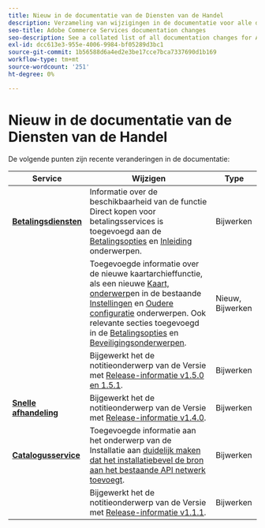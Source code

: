 ```yaml
---
title: Nieuw in de documentatie van de Diensten van de Handel
description: Verzameling van wijzigingen in de documentatie voor alle diensten op het gebied van de handel
seo-title: Adobe Commerce Services documentation changes
seo-description: See a collated list of all documentation changes for Adobe Commerce Services and integration services.
exl-id: dcc613e3-955e-4006-9984-bf05289d3bc1
source-git-commit: 1b56588d6a4ed2e3be17cce7bca7337690d1b169
workflow-type: tm+mt
source-wordcount: '251'
ht-degree: 0%

---
```


# Nieuw in de documentatie van de Diensten van de Handel

De volgende punten zijn recente veranderingen in de documentatie:

| Service | Wijzigen | Type |
|  ---  |  ---  |  ---  |
| [**Betalingsdiensten**](https://experienceleague.adobe.com/docs/commerce-merchant-services/payment-services/guide-overview.html) | Informatie over de beschikbaarheid van de functie Direct kopen voor betalingsservices is toegevoegd aan de [Betalingsopties](https://experienceleague.adobe.com/docs/commerce-merchant-services/payment-services/payments-checkout/payments-options.html#credit-card-fields) en [Inleiding](https://experienceleague.adobe.com/docs/commerce-merchant-services/payment-services/overview.html#features) onderwerpen.<!--integration branch --> | Bijwerken |
|  | Toegevoegde informatie over de nieuwe kaartarchieffunctie, als een nieuwe [Kaart, onderwerp](https://experienceleague.adobe.com/docs/commerce-merchant-services/payment-services/payments-checkout/vaulting.html#payments-checkout)en in de bestaande [Instellingen](https://experienceleague.adobe.com/docs/commerce-merchant-services/payment-services/configure/settings.html#card-vaulting) en [Oudere configuratie](https://experienceleague.adobe.com/docs/commerce-merchant-services/payment-services/configure/configure-admin.html#configure-credit-card-fields) onderwerpen. Ook relevante secties toegevoegd in de [Betalingsopties](https://experienceleague.adobe.com/docs/commerce-merchant-services/payment-services/payments-checkout/payments-options.html#credit-card-vaulting) en [Beveiligingsonderwerpen](https://experienceleague.adobe.com/docs/commerce-merchant-services/payment-services/security.html#card-vaulting). | Nieuw, Bijwerken |
|  | Bijgewerkt het de notitieonderwerp van de Versie met [Release-informatie v1.5.0 en 1.5.1](https://experienceleague.adobe.com/docs/commerce-merchant-services/payment-services/release-notes.html#v1.5.1). | Bijwerken |
| [**Snelle afhandeling**](https://experienceleague.adobe.com/docs/commerce-merchant-services/quick-checkout/overview.html) | Bijgewerkt het de notitieonderwerp van de Versie met [Release-informatie v1.4.0](https://experienceleague.adobe.com/docs/commerce-merchant-services/quick-checkout/release-notes.html?lang=en#v1.4.0).<!-- BOLT-480 --> | Bijwerken |
| [**Catalogusservice**](https://experienceleague.adobe.com/docs/commerce-merchant-services/quick-checkout/overview.html) | Toegevoegde informatie aan het onderwerp van de Installatie aan [duidelijk maken dat het installatiebevel de bron aan het bestaande API netwerk toevoegt](https://experienceleague.adobe.com/docs/commerce-merchant-services/catalog-service/installation.html#configure-catalog-export).<!-- xx --> | Bijwerken |
|  | Bijgewerkt het de notitieonderwerp van de Versie met [Release-informatie v1.1.1](https://experienceleague.adobe.com/docs/commerce-merchant-services/catalog-service/release-notes.html#v1.1-release). | Bijwerken |
